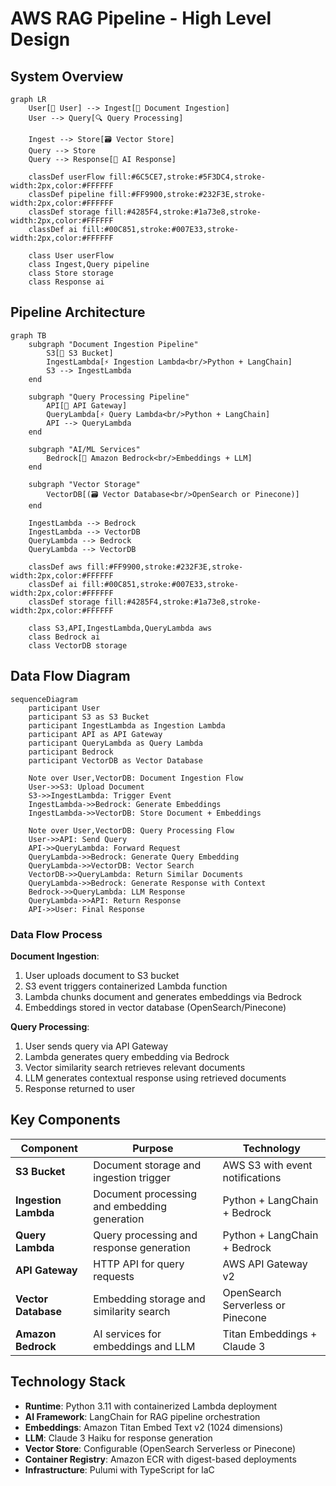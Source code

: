 # AWS RAG Pipeline - High Level Design

## System Overview

```mermaid
graph LR
    User[👤 User] --> Ingest[📄 Document Ingestion]
    User --> Query[🔍 Query Processing]
    
    Ingest --> Store[🗃️ Vector Store]
    Query --> Store
    Query --> Response[💬 AI Response]
    
    classDef userFlow fill:#6C5CE7,stroke:#5F3DC4,stroke-width:2px,color:#FFFFFF
    classDef pipeline fill:#FF9900,stroke:#232F3E,stroke-width:2px,color:#FFFFFF
    classDef storage fill:#4285F4,stroke:#1a73e8,stroke-width:2px,color:#FFFFFF
    classDef ai fill:#00C851,stroke:#007E33,stroke-width:2px,color:#FFFFFF
    
    class User userFlow
    class Ingest,Query pipeline
    class Store storage
    class Response ai
```

## Pipeline Architecture

```mermaid
graph TB
    subgraph "Document Ingestion Pipeline"
        S3[📁 S3 Bucket]
        IngestLambda[⚡ Ingestion Lambda<br/>Python + LangChain]
        S3 --> IngestLambda
    end
    
    subgraph "Query Processing Pipeline" 
        API[🔌 API Gateway]
        QueryLambda[⚡ Query Lambda<br/>Python + LangChain]
        API --> QueryLambda
    end
    
    subgraph "AI/ML Services"
        Bedrock[🧠 Amazon Bedrock<br/>Embeddings + LLM]
    end
    
    subgraph "Vector Storage"
        VectorDB[(🗃️ Vector Database<br/>OpenSearch or Pinecone)]
    end
    
    IngestLambda --> Bedrock
    IngestLambda --> VectorDB
    QueryLambda --> Bedrock  
    QueryLambda --> VectorDB
    
    classDef aws fill:#FF9900,stroke:#232F3E,stroke-width:2px,color:#FFFFFF
    classDef ai fill:#00C851,stroke:#007E33,stroke-width:2px,color:#FFFFFF
    classDef storage fill:#4285F4,stroke:#1a73e8,stroke-width:2px,color:#FFFFFF
    
    class S3,API,IngestLambda,QueryLambda aws
    class Bedrock ai
    class VectorDB storage
```

## Data Flow Diagram

```mermaid
sequenceDiagram
    participant User
    participant S3 as S3 Bucket
    participant IngestLambda as Ingestion Lambda
    participant API as API Gateway
    participant QueryLambda as Query Lambda
    participant Bedrock
    participant VectorDB as Vector Database
    
    Note over User,VectorDB: Document Ingestion Flow
    User->>S3: Upload Document
    S3->>IngestLambda: Trigger Event
    IngestLambda->>Bedrock: Generate Embeddings
    IngestLambda->>VectorDB: Store Document + Embeddings
    
    Note over User,VectorDB: Query Processing Flow  
    User->>API: Send Query
    API->>QueryLambda: Forward Request
    QueryLambda->>Bedrock: Generate Query Embedding
    QueryLambda->>VectorDB: Vector Search
    VectorDB->>QueryLambda: Return Similar Documents
    QueryLambda->>Bedrock: Generate Response with Context
    Bedrock->>QueryLambda: LLM Response
    QueryLambda->>API: Return Response
    API->>User: Final Response
```

### Data Flow Process

**Document Ingestion**:
1. User uploads document to S3 bucket
2. S3 event triggers containerized Lambda function
3. Lambda chunks document and generates embeddings via Bedrock
4. Embeddings stored in vector database (OpenSearch/Pinecone)

**Query Processing**:
1. User sends query via API Gateway
2. Lambda generates query embedding via Bedrock
3. Vector similarity search retrieves relevant documents
4. LLM generates contextual response using retrieved documents
5. Response returned to user

## Key Components

| Component | Purpose | Technology |
|-----------|---------|------------|
| **S3 Bucket** | Document storage and ingestion trigger | AWS S3 with event notifications |
| **Ingestion Lambda** | Document processing and embedding generation | Python + LangChain + Bedrock |
| **Query Lambda** | Query processing and response generation | Python + LangChain + Bedrock |
| **API Gateway** | HTTP API for query requests | AWS API Gateway v2 |
| **Vector Database** | Embedding storage and similarity search | OpenSearch Serverless or Pinecone |
| **Amazon Bedrock** | AI services for embeddings and LLM | Titan Embeddings + Claude 3 |

## Technology Stack

- **Runtime**: Python 3.11 with containerized Lambda deployment
- **AI Framework**: LangChain for RAG pipeline orchestration
- **Embeddings**: Amazon Titan Embed Text v2 (1024 dimensions)
- **LLM**: Claude 3 Haiku for response generation
- **Vector Store**: Configurable (OpenSearch Serverless or Pinecone)
- **Container Registry**: Amazon ECR with digest-based deployments
- **Infrastructure**: Pulumi with TypeScript for IaC